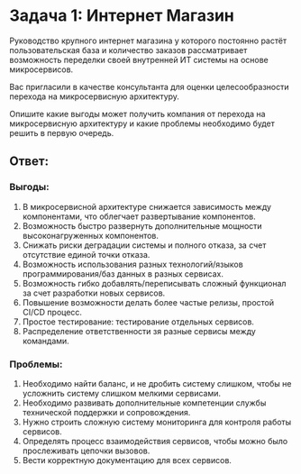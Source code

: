 # Задача 1: Интернет Магазин

Руководство крупного интернет магазина у которого постоянно растёт пользовательская база и количество 
заказов рассматривает возможность переделки своей внутренней ИТ системы на основе микросервисов.

Вас пригласили в качестве консультанта для оценки целесообразности перехода на микросервисную архитектуру.

Опишите какие выгоды может получить компания от перехода на микросервисную архитектуру и какие 
проблемы необходимо будет решить в первую очередь.

## Ответ:

### Выгоды:

1. В микросервисной архитектуре снижается зависимость между компонентами, что облегчает развертывание компонентов.
2. Возможность быстро развернуть дополнительные мощности высоконагруженных компонентов.
3. Снижать риски деградации системы и полного отказа, за счет отсутствие единой точки отказа.
4. Возможность использования разных технологий/языков программирования/баз данных в разных сервисах. 
5. Возможность гибко добавлять/переписывать сложный функционал за счет разработки новых сервисов.
6. Повышение возможности делать более частые релизы, простой CI/CD процесс. 
7. Простое тестирование: тестирование отдельных сервисов.
8. Распределение ответственности зя разные сервисы между командами. 
   
### Проблемы:

1. Необходимо найти баланс, и не дробить систему слишком, чтобы не усложнить систему слишком мелкими сервисами.
2. Необходимо развивать дополнительные компетенции службы технической поддержки и сопровождения.
3. Нужно строить сложную систему мониторинга для контроля работы сервисов.
4. Определять процесс взаимодействия сервисов, чтобы можно было прослеживать цепочки вызовов.
5. Вести корректную документацию для всех сервисов.